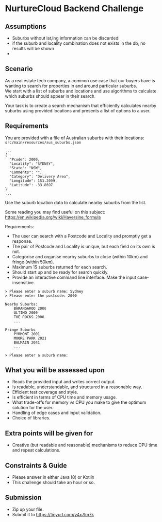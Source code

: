 # NurtureCloud Backend Challenge

## Assumptions

 - Suburbs without lat,lng information can be discarded
 - if the suburb and locality combination does not exists in the db, no results will be shown
 -


## Scenario

As a real estate tech company, a common use case that our buyers have is wanting to search for properties in and around particular suburbs.  
We start with a list of suburbs and locations and use algorithms to calculate which suburbs should appear in their search.

Your task is to create a search mechanism that efficiently calculates nearby suburbs using provided locations and presents a list of options to a user.

## Requirements

You are provided with a file of Australian suburbs with their locations: ```src/main/resources/aus_suburbs.json```

~~~
...
{
  "Pcode": 2000,
  "Locality": "SYDNEY",
  "State": "NSW",
  "Comments": "",
  "Category": "Delivery Area",
  "Longitude": 151.2099,
  "Latitude": -33.8697
}
...
~~~

Use the suburb location data to calculate nearby suburbs from the list.

Some reading you may find useful on this subject: https://en.wikipedia.org/wiki/Haversine_formula

Requirements:

* The user can search with a Postcode and Locality and promptly get a response.
* The pair of Postcode and Locality is unique, but each field on its own is not.
* Categorise and organise nearby suburbs to close (within 10km) and fringe (within 50km).
* Maximum 15 suburbs returned for each search.
* Should start up and be ready for search quickly.
* Provide an interactive command line interface. Make the input case-insensitive.

~~~
> Please enter a suburb name: Sydney
> Please enter the postcode: 2000

Nearby Suburbs:
    BARANGAROO 2000
    ULTIMO 2000
    THE ROCKS 2000
    ...

Fringe Suburbs
    PYRMONT 2001 
    MOORE PARK 2021
    BALMAIN 2041
    ...

> Please enter a suburb name:
~~~

## What you will be assessed upon

* Reads the provided input and writes correct output.
* Is readable, understandable, and structured in a reasonable way.
* Efficient test coverage and style.
* Is efficient in terms of CPU time and memory usage.
* What trade-offs for memory vs CPU you make to give the optimum solution for the user.
* Handling of edge cases and input validation.
* Choice of libraries.

## Extra points will be given for

* Creative (but readable and reasonable) mechanisms to reduce CPU time and repeat calculations.

## Constraints & Guide

* Please answer in either Java (8) or Kotlin
* This challenge should take an hour or so.

## Submission

* Zip up your file.
* Submit it to https://tinyurl.com/y4x7lm7k
